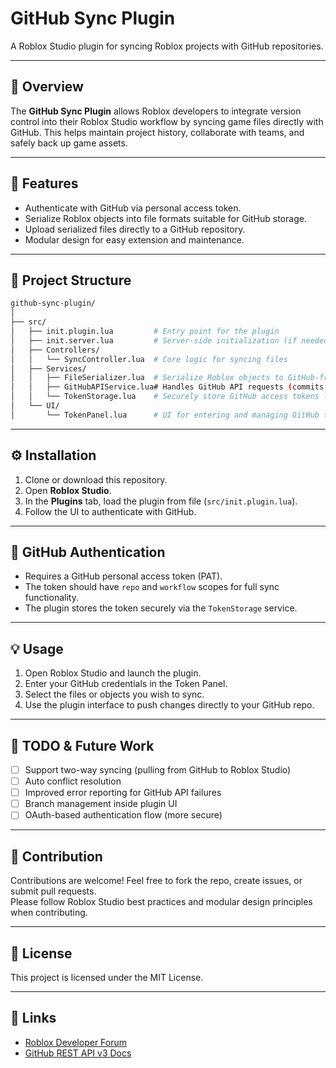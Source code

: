# GitHub Sync Plugin

A Roblox Studio plugin for syncing Roblox projects with GitHub repositories.

---

## 🌟 Overview

The **GitHub Sync Plugin** allows Roblox developers to integrate version control into their Roblox Studio workflow by syncing game files directly with GitHub. This helps maintain project history, collaborate with teams, and safely back up game assets.

---

## 🚀 Features

- Authenticate with GitHub via personal access token.
- Serialize Roblox objects into file formats suitable for GitHub storage.
- Upload serialized files directly to a GitHub repository.
- Modular design for easy extension and maintenance.

---

## 📂 Project Structure

```bash
github-sync-plugin/
│
├── src/
│   ├── init.plugin.lua         # Entry point for the plugin
│   ├── init.server.lua         # Server-side initialization (if needed)
│   ├── Controllers/
│   │   └── SyncController.lua  # Core logic for syncing files
│   ├── Services/
│   │   ├── FileSerializer.lua  # Serialize Roblox objects to GitHub-friendly formats
│   │   ├── GitHubAPIService.lua# Handles GitHub API requests (commits, pushes, etc.)
│   │   └── TokenStorage.lua    # Securely store GitHub access tokens locally
│   └── UI/
│       └── TokenPanel.lua      # UI for entering and managing GitHub tokens
```

---

## ⚙️ Installation

1. Clone or download this repository.
2. Open **Roblox Studio**.
3. In the **Plugins** tab, load the plugin from file (`src/init.plugin.lua`).
4. Follow the UI to authenticate with GitHub.

---

## 🔐 GitHub Authentication

- Requires a GitHub personal access token (PAT).
- The token should have `repo` and `workflow` scopes for full sync functionality.
- The plugin stores the token securely via the `TokenStorage` service.

---

## 💡 Usage

1. Open Roblox Studio and launch the plugin.
2. Enter your GitHub credentials in the Token Panel.
3. Select the files or objects you wish to sync.
4. Use the plugin interface to push changes directly to your GitHub repo.

---

## 📌 TODO & Future Work

- [ ] Support two-way syncing (pulling from GitHub to Roblox Studio)
- [ ] Auto conflict resolution
- [ ] Improved error reporting for GitHub API failures
- [ ] Branch management inside plugin UI
- [ ] OAuth-based authentication flow (more secure)

---

## 🤝 Contribution

Contributions are welcome! Feel free to fork the repo, create issues, or submit pull requests.  
Please follow Roblox Studio best practices and modular design principles when contributing.

---

## 📄 License

This project is licensed under the MIT License.

---

## 🔗 Links

- [Roblox Developer Forum](https://devforum.roblox.com/)
- [GitHub REST API v3 Docs](https://docs.github.com/en/rest)